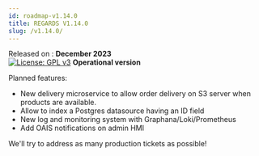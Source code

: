 ```yaml
---
id: roadmap-v1.14.0
title: REGARDS V1.14.0
slug: /v1.14.0/
---
```


Released on : **December 2023**  
[![License: GPL v3](https://img.shields.io/badge/License-GPLv3-blue.svg)](https://www.gnu.org/licenses/gpl-3.0)
**Operational version**

Planned features:

 - New delivery microservice to allow order delivery on S3 server when products are available.
 - Allow to index a Postgres datasource having an ID field
 - New log and monitoring system with Graphana/Loki/Prometheus
 - Add OAIS notifications on admin HMI

We'll try to address as many production tickets as possible!
